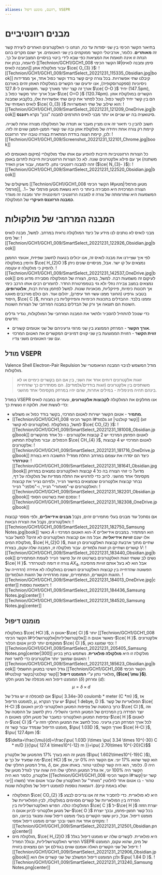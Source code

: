 ```yaml
---
aliases: רזוננס, מומנט דיפול, VSEPR
---
```


# מבנים רזונטיביים
בתיאור הקשר הכימי בין שני יסודות עד כה, הנחנו כי האלקטרונים האחרים ליצירת קשר זה **מאותרים**. כלומר, אורביטלי הקשר ממוקמים בין שני האטומים. אך ישנם מקרים בהם הנחה זו אינה תואמת את המציאות כפי שבא לידי ביטוי בניסויים המצביעים על כך.
לדוגמה, נבחן את [[Technion/GCH1/GCH1_008 הקשר הכימי I#סימן ומבנה לואיס| המבנה לואיס]] עבור מולקולת אוזון $\ce{ O_{3} }$:
![[Technion/GCH1/GCH1_009/SmartSelect_20221231_115335_Obsidian.jpg|book]]
קיבלנו שתי אפשרויות.
בכל צורה קיים קשר בודד וקשר כפול אחד, אך ממדידות ניסיוניות (ספקטרוסקופיה), אנו יודעים שני הקשרים במולקולת האוזון זהים באורכם ושווים ל-$127.8 \mathrm{pm}$. אורך זה קצר יותר מאורך קשר $\ce{ O-O }$ יחיד ($147.5 \mathrm{pm}$), אבל ארוך יותר מקשר כפול ב-$\ce{ O=O }$ ($120.74 \mathrm{pm}$). הקשרים במולקולת אוזון הם בין קשר יחיד לקשר כפול.
נוכל לפתור את קיום שתי אפשרויות אלו, בלקבוע שמבנה לואיס האמיתי של $\ce{ O_{3} }$ הוא שילוב של שתי האפשרויות:
![[Technion/GCH1/GCH1_009/SmartSelect_20221231_121209_OneDrive.jpg|book]]
סיטואציה בה יש שניים או יותר מבני לואיס התורמים למבנה "נכון" נקרא **רזוננס**.

חשוב להבין כי תיאור זה אינו מציין מעבר או תנודה של המולקולה מצורה אחת לשנייה. קיימת רק צורה אחת ויחידה של מולקולת אוזון ובה שני קשרי חמצן-חמצן שווים זה לזה. לכן, קיימת הצגה בודדת המתארת בצורה טובה יותר הרזוננס:
![[Technion/GCH1/GCH1_009/Screenshot_20221231_122101_Chrome.jpg|book]]

כל הצורות הרזונטיביות חייבות להופיע עם אותו שלד מולקולרי (מיקום האטומים לא משתנה) אך עם פילוג אלקטרונים שונה. לא כל הצורות הרזונטיביות חייבות לתרום באופן זהה למבנה רזונטיבי נתון. לדוגמה, עבור אניון האזיד ($\ce{ N_{3}- }$):
![[Technion/GCH1/GCH1_009/SmartSelect_20221231_122520_Obsidian.jpg|book]]

משיקולים של [[Technion/GCH1/GCH1_008 הקשר הכימי I#מטען פורמלי|מטען פורמלי]], הצורה המרכזית היא הסבירה ביותר כי היא נושאת מטען פורמלי של $-1$. המשמעות היא שתרומתה של צורה זו למבנה הרזונטיבי דומיננטית יותר ומבנה זה מוגדר **כמבנה הרזוננס העיקרי** של המולקולה.

# המבנה המרחבי של מולקולות
מבני לואיס לא נותנים לנו מידע על כיצד המולקולה נראית במרחב. למשל, מבנה לואיס של מים:
![[Technion/GCH1/GCH1_009/SmartSelect_20221231_122926_Obsidian.jpg|book]]

לפי איך שציירנו את מבנה לואיס זה, אנו יכולים בטעות לחשוב שפיזית, אטומי החמצן והימין במולקולה $\ce{ H_{2}O }$ נמצאים על קו ישר. אבל, מניסויים שונים ניתן להסיק כי מולקולה זו *עקומה*.
![[Technion/GCH1/GCH1_009/SmartSelect_20221231_142537_OneDrive.jpg|book]]
לעיקום זה משמעות רבה. למשל, במים, הצורה של המולקולה מסבירה מדוע מים נמצאים במצב צבירה נוזלי ולא גזי בטמפרטורת החדר.
לחומרים רבים אותו הרכב כימי אך תכונות כימיות, פיזיקליות, מכאניות שונות. למשל לפחמן צורות רבות, **אלוטרופים**, בטבע: גרפיט (החונר ממנו עשוי חוד עיפרון), יהלום ועוד. הם כולם מורכבים מאוטו היסוד, $\ce{ C }$, וממנו בלבד. ההבדלים בתכונות הכימיות והפיזיקליות בין הצורות השונות הם תוצאה אך ורק של הבדלים במבנה המרחבי של הצורות השונות.

כדי שנוכל להתחיל להסביר ולתאר את המבנה המרחבי של המולקולות, נגדיר גדלים חדשים:
- **אורך הקשר** - המרחק הממוצע בין שני מרגזי גרעיניהם של שני אטומים קשורים.
- **זווית הקשר** - הזווית הממוצעת בין שני קווים דמיוניים המקשרים את האטום המרכזי עם שני האטומים משני צדיו.

## מודל VSEPR
Valence Shell Electron-Pair Repulsion
מודל המשמש לניבוי המבנה הגיאומטרי של מולקולות.
> זוגות אלקטרונים דוחים אחד את השני, בין אם הם בקשרים כימיים או לא משותפים בין אלקטרונים (זוגות בודדים/גלמודים). הם מסתדרים כך שהדחייה בינהם תהיה מינימלית - במילים אחרות, שהם יהיו במרחק מקסימלי אחד מהשני.

במודל VSEPR אנו מחלקים את המולקולה **לקבוצות אלקטרונים**, ונעזרים במבנה לואיס כדי לעשות זאת. חלוקה זו נעשית כך:
- **מתמיר** - אטום הקשור ישירות לאטום המרכזי, בקשר בודד כפול או משולש.
- [[Technion/GCH1/GCH1_008 הקשר הכימי I#קשר קוולנטי| זוג גלמוד]] (זוג אלקטרונים לא קושר).
למשל, במולקולת $\ce{ CO_{2} }$:
![[Technion/GCH1/GCH1_009/SmartSelect_20221231_181008_Obsidian.jpg|book]]
לאטום הפחמן המרכזי יש 2 קבוצות אלקטרונים - כל אחד מהקשרים הכפולים.
עבור מולקולת המתאן $\ce{ CH_{4} }$, לאטום המרכזי יש 4 קבוצות אלקטרונים:
![[Technion/GCH1/GCH1_009/SmartSelect_20221231_181716_OneDrive.jpg|book]]
כיצד הם יסדרו את עצמם במרחב התלת ממדי? התשובה היא בצורת **טטרהדר**:
![[Technion/GCH1/GCH1_009/SmartSelect_20221231_181641_Obsidian.jpg|book]]
מדוע? כי זוהי הצורה בה כל 4 קבוצות האלקטרונים נמצאים במרחק מקסימלי אחד מהשני.
לרוב כדי להדגיש את התלת ממדיות של מולקולה על דף, נבחר קבוצות אלקטרונים שנמצאים במישור הנייר, ולפיהם נצייר את קבוצות האלקטרונים ש-"מאחורי" הנייר, ו-"מלפני" הנייר:
![[Technion/GCH1/GCH1_009/SmartSelect_20221231_182201_Obsidian.jpg|book]]
ונסכם זאת בשרטוט הסופי:
![[Technion/GCH1/GCH1_009/SmartSelect_20221231_182308_OneDrive.jpg|book]]

אם נסתכל עוד מבנים בעלי מתמירים זהים, נקבל **מבנים אידיאליים**, ולפי מספר קבוצות האלקטרונים, נקבל את הצורת הבאות:
![[Technion/GCH1/GCH1_009/SmartSelect_20221231_182750_Samsung Notes.jpg|book]]
כאשר $A$ הוא האטום המרכזי ו-$X$ הוא המתמיר.
במבנים אידיאליים אלו ישנם **זוויות אידיאליות**.
אבל מה אם קבוצות האלקטרונים לא זהים? למשל עבור מולקולת המים, $\ce{ H_{2}O }$, שתיים מתוך ארבעת קבוצות האלקטרונים הן זוגות קושרים ושתיים הן זוגות גלמודים. עבור מולקולה זו, המבנה שלה *עקום*, בצורת $V$:
![[Technion/GCH1/GCH1_009/SmartSelect_20221231_183440_Obsidian.jpg|book]]
נשים לב ששתי זוגות האלקטרונים בשרטוט זה *על מישור הנייר* לעומת המתמירים $\ce{ H }$. צורה זו דומה לטטרהדר $AX_{4}$, אבל הוא לא בעל אותם זוויות מהסיבה הפשוטה שהדחייה בין קבוצות האלקטרונים השונים במולקולה לא אחידה (הדחייה של הזוגות הקושרים, המתמירים, שונה מהדחייה של הזוגות הגלמודים).
![[Technion/GCH1/GCH1_009/SmartSelect_20221231_184013_OneDrive.jpg|center]]
דוגמאות נוספות:
![[Technion/GCH1/GCH1_009/SmartSelect_20221231_184436_Samsung Notes.jpg|center]]
![[Technion/GCH1/GCH1_009/SmartSelect_20221231_184520_Samsung Notes.jpg|center]]

## מומנט דיפול
במולקולת $\ce{ HCl }$, אטום ה-$\ce{ Cl }$ יותר [[Technion/GCH1/GCH1_008 הקשר הכימי I#אלקטרושליליות|אלקטרושלילי]] מאשר אטום ה-$\ce{ H }$. אלקטרונים ממוקמים יותר לכיוון אטום הכלור $\ce{ Cl }$, כפי שמוצג כאן:
![[Technion/GCH1/GCH1_009/SmartSelect_20221231_205405_Samsung Notes.png|center|300]]
מולקולה זו היא **מולקולה פולארית**. נשתמש בחץ בכיוון האטום שמושך יותר אלקטרונים כדי לתאר זאת:
![[Technion/GCH1/GCH1_009/SmartSelect_20221231_185623_Obsidian.jpg|book]]
גודל השינוי במטען החשמלי [[Technion/GCH1/GCH1_008 הקשר הכימי I#קשר קוולנטי|בקשר קוולנטי]] פולארי נתון ע"י **המומנט דיפול, ($\ce{ \mu }$)**. המומנט דיפול הוא מכפלה של מטען חלקי ($\delta$) ומרחק ($d$):
$$\mu=\delta \times d$$

אם למכפלה זו יש גודל של $\pu{ 3.34e-30 coulomb * meter (C *m) }$, אז למומנט הדיפול, $\mu$, יש ערך הנקרא $\pu{ 1 debye, D }$.
הפולאריות של קשר $\ce{ H-Cl }$ כרוך בהסטה של צפיפות המטען האלקטרוני לכיוון האטום $\ce{ Cl }$, וזה יוצר הפרדה בין המרכזים של המטען החיובי והשלילי. ניתן לחשוב על ההסטה של צפיפות המטען האלקטרוני כמעבר של *מטען חלקי* מאטום ה-$\ce{ H }$ לאטום ה-$\ce{ Cl }$ לכל אורך המרחק הבין גרעיני.
נוכל לחשב את המטען החלקי הזה ע"י מומנט הדיפול שנמדד עבור קשר זה, $\pu{ 1.03D }$, ואורך הקשר $\ce{ H-Cl }$, $\pu{ 127.4pm }$:
$$\delta=\frac{\mu}{d}=\frac{\pu{ 1.03D }\times \pu{ 3.34 \times 10^{-30} C * m/D }}{\pu{ 127.4 \times10^{-12} m }}=\pu{  2.70\times 10^{-20}C}$$

מטען זה הוא בערך $17\%$ מהמטען של אלקטרון ($\pu{ 1.602\times10^{-19}C }$), מה שמעיד על כך ש-$\ce{ HCl }$ הוא קשר שהוא $17\%$ יוני. אם הקשר היה $0\%$ יוני, אז גודל המטען החלקי שלו, $\delta$, היה $0$. כלומר, הוא היה קשר קוולנטי טהור. באותו אופן, אם הקשר היה $100\%$ יוני, אז גודל המטען החלקי שלו היה שווה ערך לגודל מטען של אלקטרון, כלומר הוא היה [[Technion/GCH1/GCH1_008 הקשר הכימי I#קשר יוני|קשר יוני]] טהור - בו אטום אחד לחלוטין "מוותר" על האלקטרון שלו עבור אטום אחר (משהו שלא באמת קיים).
דוגמאות נוספות למומנט דיפול של מולקולות שונות:
- המולקולה $\ce{ CO_{2} }$ היא לא פולארית. כדי להסביר את זה אנו צריכים לבצע הפרדה בין הפולאריות של קשרים מסוימים במולקולה, לבין הפולאריות של המולקולה *כולה*. הפרש האלקטרושליליות בין $\ce{ C }$ ל-$\ce{ H }$ יוצרת הזזה של מטען אלקטרוני לכיוון אטום ה-$\ce{ O }$ בכל קשר חמצן-פחמן, ובכך יוצרת מומנט דיפול. אבל, כיוון ששני הקשרים בעלי מומנט דיפול שווה ומנוגד בכיוונו, הם מקזזים אחד את השני ובכך יוצרים מומנט דיפול אפסי:
	![[Technion/GCH1/GCH1_009/SmartSelect_20221231_212501_Obsidian.png|center]]
- מולקולת מים, $\ce{ H_{2}O }$ היא פולארית. לקשרים שלה יש מומנט דיפול בגלל הפרשי האלקטרושליליות, ובגלל המודל VSEPR של מים, שהוא עקום, המומנט דיפול של שני הקשרים האלה אומנם שווים בגודלם אך הם נמצאים בזווית:
	![[Technion/GCH1/GCH1_009/SmartSelect_20221231_212906_Obsidian.jpg|book]]
	ולכן המומנט דיפול המשולב של שני קשרים אלו הוא $\pu{ 1.84 D }$.
	![[Technion/GCH1/GCH1_009/SmartSelect_20221231_213240_Samsung Notes.png|center]]
	